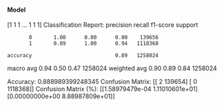 #### Model
[1 1 1 ... 1 1 1]
Classification Report:
              precision    recall  f1-score   support

           0       1.00      0.00      0.00    139656
           1       0.89      1.00      0.94   1118368

    accuracy                           0.89   1258024
   macro avg       0.94      0.50      0.47   1258024
weighted avg       0.90      0.89      0.84   1258024

Accuracy: 0.888989399248345
Confusion Matrix:
[[      2  139654]
 [      0 1118368]]
Confusion Matrix (%):
[[1.58979479e-04 1.11010601e+01]
 [0.00000000e+00 8.88987809e+01]]
